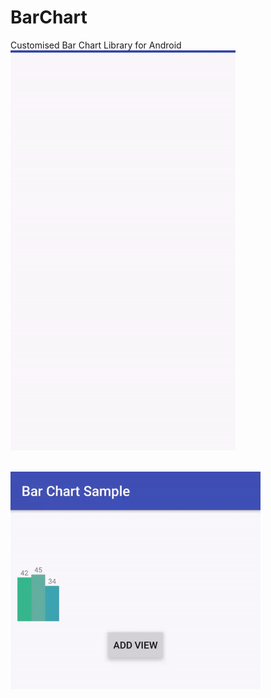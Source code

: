 # BarChart
Customised Bar Chart Library for Android <br/>
<img src="/screenshot/barchart.gif" width="360" height="640">

<br/>
<img src="/screenshot/barchart_auto.gif" width="400" height="348">
